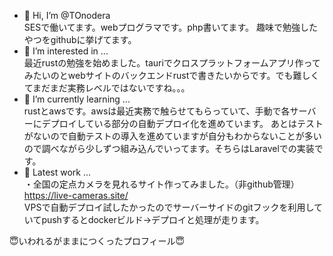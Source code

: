 - 👋 Hi, I’m @TOnodera  
SESで働いてます。webプログラマです。php書いてます。
趣味で勉強したやつをgithubに挙げてます。
- 👀 I’m interested in ...  
最近rustの勉強を始めました。tauriでクロスプラットフォームアプリ作ってみたいのとwebサイトのバックエンドrustで書きたいからです。でも難しくてまだまだ実務レベルではないですね。。。  
- 🌱 I’m currently learning ...  
rustとawsです。awsは最近実務で触らせてもらっていて、手動で各サーバーにデプロイしている部分の自動デプロイ化を進めています。
あとはテストがないので自動テストの導入を進めていますが自分もわからないことが多いので調べながら少しずつ組み込んでいってます。そちらはLaravelでの実装です。  
- 💞️ Latest work ...  
・全国の定点カメラを見れるサイト作ってみました。（非github管理）  
https://live-cameras.site/  
VPSで自動デプロイ試したかったのでサーバーサイドのgitフックを利用していてpushするとdockerビルド->デプロイと処理が走ります。  


😇いわれるがままにつくったプロフィール😇

<!---
TOnodera/TOnodera is a ✨ special ✨ repository because its `README.md` (this file) appears on your GitHub profile.
You can click the Preview link to take a look at your changes.
--->
